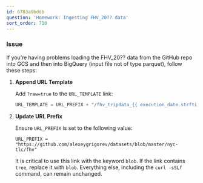 ```yaml
---
id: 6783a9bddb
question: 'Homework: Ingesting FHV_20?? data'
sort_order: 710
---
```


### Issue

If you’re having problems loading the FHV_20?? data from the GitHub repo into GCS and then into BigQuery (input file not of type parquet), follow these steps:

1. **Append URL Template**
   
   Add `?raw=true` to the `URL_TEMPLATE` link:
   
   ```python
   URL_TEMPLATE = URL_PREFIX + "/fhv_tripdata_{{ execution_date.strftime('%Y-%m') }}.parquet?raw=true"
   ```
   
2. **Update URL Prefix**
   
   Ensure `URL_PREFIX` is set to the following value:
   
   ```
   URL_PREFIX = "https://github.com/alexeygrigorev/datasets/blob/master/nyc-tlc/fhv"
   ```
   
   It is critical to use this link with the keyword `blob`. If the link contains `tree`, replace it with `blob`. Everything else, including the `curl -sSLf` command, can remain unchanged.